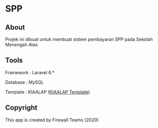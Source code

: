 # SPP

## About

Projek ini dibuat untuk membuat sistem pembayaran SPP pada Sekolah Menengah Atas

## Tools

Framework : Laravel 6.*<enter>
    
Database  : MySQL<enter>
    
Template  : KIAALAP (<a href="https://colorlib.com/polygon/kiaalap">KIAALAP Template</a>)

## Copyright

This app is created by Firewall Teams (2020)
